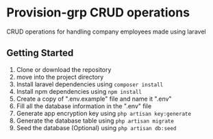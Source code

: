 # Provision-grp CRUD operations

CRUD operations for handling company employees made using laravel 

## Getting Started

1. Clone or download the repository
2. move into the project directory
3. Install laravel dependencies using `` composer install  ``
4. Install npm dependencies using `` npm install ``
5. Create a copy of ".env.example" file and name it ".env" 
6. Fill all the database information in the ".env" file
7. Generate app encryption key using `` php artisan key:generate ``
8. Generate the database table using `` php artisan migrate `` 
9. Seed the database (Optional) using `` php artisan db:seed `` 
